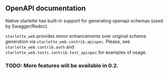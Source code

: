 ## OpenAPI documentation

Native starlette has built-in support for generating openapi schemas (used by Swagger/Redoc).

`starlette_web` provides minor enhancements over original schema generation via `starlette_web.contrib.apispec`.
Please, see `starlette_web.contrib.auth` and `starlette_web.tests.contrib.test_apispec` for examples of usage.

### TODO: More features will be available in 0.2.
